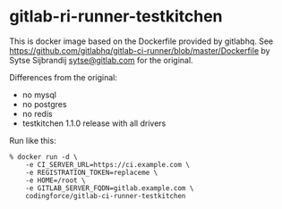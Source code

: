 # gitlab-ri-runner-testkitchen

This is docker image based on the Dockerfile provided by gitlabhq. See https://github.com/gitlabhq/gitlab-ci-runner/blob/master/Dockerfile by Sytse Sijbrandij <sytse@gitlab.com> for the original.

Differences from the original:

- no mysql
- no postgres
- no redis
- testkitchen 1.1.0 release with all drivers

Run like this:

    % docker run -d \
        -e CI_SERVER_URL=https://ci.example.com \
        -e REGISTRATION_TOKEN=replaceme \
        -e HOME=/root \
        -e GITLAB_SERVER_FQDN=gitlab.example.com \
        codingforce/gitlab-ci-runner-testkitchen


